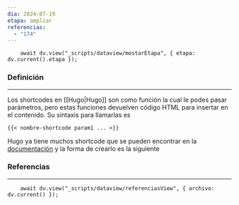 ```yaml
---
dia: 2024-07-19
etapa: ampliar
referencias:
  - "174"
---
```

```dataviewjs
	await dv.view("_scripts/dataview/mostarEtapa", { etapa: dv.current().etapa });
```
### Definición
---
Los shortcodes en [[Hugo|Hugo]] son como función la cual le podes pasar parámetros, pero estas funciones devuelven código HTML para insertar en el contenido. Su sintaxis para llamarlas es
```
{{< nombre-shortcode param1 ... >}}
```

Hugo ya tiene muchos shortcode que se pueden encontrar en la [documentación](https://gohugo.io/templates/shortcode/) y la forma de crearlo es la siguiente


### Referencias
---
```dataviewjs
	await dv.view("_scripts/dataview/referenciasView", { archivo: dv.current() });
```